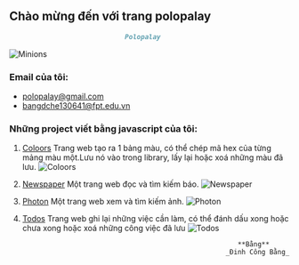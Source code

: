 ## Chào mừng đến với trang polopalay

```markdown
                             Polopalay
```

![Minions](https://polopalay.github.io/img/img24.jpg)

### Email của tôi:

- polopalay@gmail.com
- bangdche130641@fpt.edu.vn

### Những project viết bằng javascript của tôi:

1. [Coloors](https://polopalay.github.io/coloors)
   Trang web tạo ra 1 bảng màu, có thể chép mã hex của từng mảng màu một.Lưu nó vào trong library, lấy lại hoặc xoá những màu đã lưu.
   ![Coloors](https://polopalay.github.io/img/coloor.png)

2. [Newspaper](https://polopalay.github.io/newspaper)
   Một trang web đọc và tìm kiếm báo.
   ![Newspaper](https://polopalay.github.io/img/newspaper.png)

3. [Photon](https://polopalay.github.io/photon)
   Một trang web xem và tìm kiếm ảnh.
   ![Photon](https://polopalay.github.io/img/photon.png)

4. [Todos](https://polopalay.github.io/todos)
   Trang web ghi lại những việc cần làm, có thể đánh dấu xong hoặc chưa xong hoặc xoá những công việc đã lưu
   ![Todos](https://polopalay.github.io/img/todos.png)

                                                             **Bằng**
                                                          _Đinh Công Bằng_
